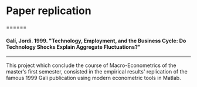 # Paper replication 
======

#### Galí, Jordi. 1999. "Technology, Employment, and the Business Cycle: Do Technology Shocks Explain Aggregate Fluctuations?"
----------------------------------------------------------------------------------------------------------------------------------------------------------------
This project which conclude the course of Macro-Econometrics of the master’s first semester,
consisted in the empirical results' replication of the famous 1999 Gali publication using modern econometric tools in Matlab.
